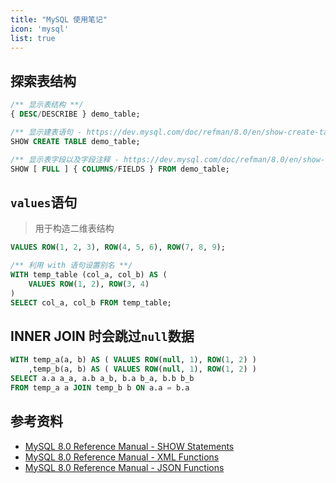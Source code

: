 ```yaml
---
title: "MySQL 使用笔记"
icon: 'mysql'
list: true
---
```


## 探索表结构

```sql
/** 显示表结构 **/
{ DESC/DESCRIBE } demo_table;

/** 显示建表语句 - https://dev.mysql.com/doc/refman/8.0/en/show-create-table.html **/
SHOW CREATE TABLE demo_table;

/** 显示表字段以及字段注释 - https://dev.mysql.com/doc/refman/8.0/en/show-columns.html **/
SHOW [ FULL ] { COLUMNS/FIELDS } FROM demo_table;
```

## `values`语句

> 用于构造二维表结构

```sql
VALUES ROW(1, 2, 3), ROW(4, 5, 6), ROW(7, 8, 9);

/** 利用 with 语句设置别名 **/
WITH temp_table (col_a, col_b) AS (
	VALUES ROW(1, 2), ROW(3, 4)
)
SELECT col_a, col_b FROM temp_table;
```

## INNER JOIN 时会跳过`null`数据

```sql
WITH temp_a(a, b) AS ( VALUES ROW(null, 1), ROW(1, 2) )
	,temp_b(a, b) AS ( VALUES ROW(null, 1), ROW(1, 2) )
SELECT a.a a_a, a.b a_b, b.a b_a, b.b b_b 
FROM temp_a a JOIN temp_b b ON a.a = b.a
```


## 参考资料

- [MySQL 8.0 Reference Manual - SHOW Statements](https://dev.mysql.com/doc/refman/8.0/en/show.html)
- [MySQL 8.0 Reference Manual - XML Functions](https://dev.mysql.com/doc/refman/8.0/en/xml-functions.html)
- [MySQL 8.0 Reference Manual - JSON Functions](https://dev.mysql.com/doc/refman/8.0/en/json-functions.html)
